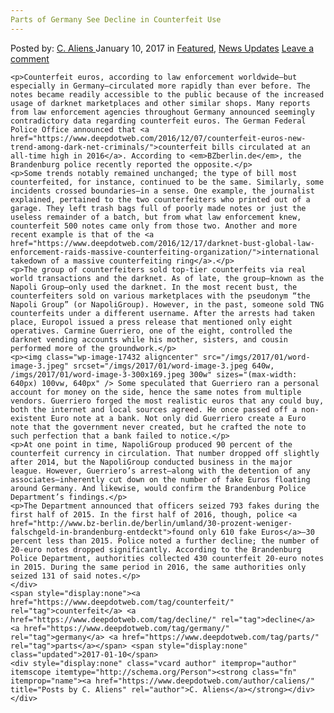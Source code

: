 ```yaml
---
Parts of Germany See Decline in Counterfeit Use
---
```

<article class="post-listing post-17427 post type-post status-publish format-standard has-post-thumbnail hentry  tag-counterfeit tag-decline tag-germany tag-parts">
    <div class="post-inner">
        <span>Posted by: <a href="https://www.deepdotweb.com/author/caliens/" title="">C. Aliens </a></span>
    <span>January 10, 2017</span>
    <span>in <a href="https://www.deepdotweb.com/category/deepdot-news/" rel="category tag">Featured</a>, <a href="https://www.deepdotweb.com/category/news-updates/" rel="category tag">News Updates</a></span>
    <span><a href="https://www.deepdotweb.com/2017/01/10/parts-germany-see-decline-counterfeit-use/#respond">Leave a comment</a></span>
    </p>
    <div class="clear"></div>
    
    <p>Counterfeit euros, according to law enforcement worldwide—but especially in Germany—circulated more rapidly than ever before. The notes became readily accessible to the public because of the increased usage of darknet marketplaces and other similar shops. Many reports from law enforcement agencies throughout Germany announced seemingly contradictory data regarding counterfeit euros. The German Federal Police Office announced that <a href="https://www.deepdotweb.com/2016/12/07/counterfeit-euros-new-trend-among-dark-net-criminals/">counterfeit bills circulated at an all-time high in 2016</a>. According to <em>BZberlin.de</em>, the Brandenburg police recently reported the opposite.</p>
    <p>Some trends notably remained unchanged; the type of bill most counterfeited, for instance, continued to be the same. Similarly, some incidents crossed boundaries—in a sense. One example, the journalist explained, pertained to the two counterfeiters who printed out of a garage. They left trash bags full of poorly made notes or just the useless remainder of a batch, but from what law enforcement knew, counterfeit 500 notes came only from those two. Another and more recent example is that of the <a href="https://www.deepdotweb.com/2016/12/17/darknet-bust-global-law-enforcement-raids-massive-counterfeiting-organization/">international takedown of a massive counterfeiting ring</a>.</p>
    <p>The group of counterfeiters sold top-tier counterfeits via real world transactions and the darknet. As of late, the group—known as the Napoli Group—only used the darknet. In the most recent bust, the counterfeiters sold on various marketplaces with the pseudonym “the Napoli Group” (or NapoliGroup). However, in the past, someone sold TNG counterfeits under a different username. After the arrests had taken place, Europol issued a press release that mentioned only eight operatives. Carmine Guerriero, one of the eight, controlled the darknet vending accounts while his mother, sisters, and cousin performed more of the groundwork.</p>
    <p><img class="wp-image-17432 aligncenter" src="/imgs/2017/01/word-image-3.jpeg" srcset="/imgs/2017/01/word-image-3.jpeg 640w, /imgs/2017/01/word-image-3-300x169.jpeg 300w" sizes="(max-width: 640px) 100vw, 640px" /> Some speculated that Guerriero ran a personal account for money on the side, hence the same notes from multiple vendors. Guerriero forged the most realistic euros that any could buy, both the internet and local sources agreed. He once passed off a non-existent Euro note at a bank. Not only did Guerriero create a Euro note that the government never created, but he crafted the note to such perfection that a bank failed to notice.</p>
    <p>At one point in time, NapoliGroup produced 90 percent of the counterfeit currency in circulation. That number dropped off slightly after 2014, but the NapoliGroup conducted business in the major league. However, Guerriero’s arrest—along with the detention of any associates—inherently cut down on the number of fake Euros floating around Germany. And likewise, would confirm the Brandenburg Police Department’s findings.</p>
    <p>The Department announced that officers seized 793 fakes during the first half of 2015. In the first half of 2016, though, police <a href="http://www.bz-berlin.de/berlin/umland/30-prozent-weniger-falschgeld-in-brandenburg-entdeckt">found only 610 fake Euros</a>—30 percent less than 2015. Police noted a further decline; the number of 20-euro notes dropped significantly. According to the Brandenburg Police Department, authorities collected 430 counterfeit 20-euro notes in 2015. During the same period in 2016, the same authorities only seized 131 of said notes.</p>
    </div>
    <span style="display:none"><a href="https://www.deepdotweb.com/tag/counterfeit/" rel="tag">counterfeit</a> <a href="https://www.deepdotweb.com/tag/decline/" rel="tag">decline</a> <a href="https://www.deepdotweb.com/tag/germany/" rel="tag">germany</a> <a href="https://www.deepdotweb.com/tag/parts/" rel="tag">parts</a></span> <span style="display:none" class="updated">2017-01-10</span>
    <div style="display:none" class="vcard author" itemprop="author" itemscope itemtype="http://schema.org/Person"><strong class="fn" itemprop="name"><a href="https://www.deepdotweb.com/author/caliens/" title="Posts by C. Aliens" rel="author">C. Aliens</a></strong></div>
    </div>
</article>

